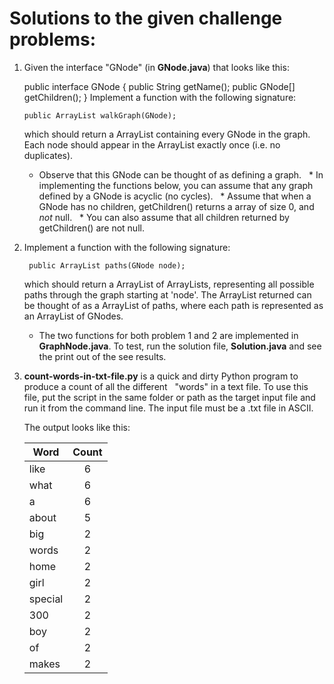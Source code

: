 # Solutions to the given challenge problems:

1. Given the interface "GNode" (in **GNode.java**) that looks like this:

   public interface GNode {
     public String getName();
    public GNode[] getChildren();
   }
  Implement a function with the following signature:

       public ArrayList walkGraph(GNode);

   which should return a ArrayList containing every GNode in the
   graph. Each node should appear in the ArrayList exactly once
   (i.e. no duplicates).

   * Observe that this GNode can be thought of as defining a graph.
   * In implementing the functions below, you can assume that any graph defined by a GNode is acyclic (no cycles).
   * Assume that when a GNode has no children, getChildren() returns a array of size 0, and *not* null.
   * You can also assume that all children returned by getChildren() are not null.

2. Implement a function with the following signature:

        public ArrayList paths(GNode node);

   which should return a ArrayList of ArrayLists, representing all
   possible paths through the graph starting at 'node'. The ArrayList
   returned can be thought of as a ArrayList of paths, where each path
   is represented as an ArrayList of GNodes.
   
   + The two functions for both problem 1 and 2 are implemented in **GraphNode.java**. To test, run the solution file, **Solution.java** and see the print out of the see results.

3. **count-words-in-txt-file.py** is a quick and dirty Python program to produce a count of all the different
   "words" in a text file. To use this file, put the script in the same folder or path as the target input file
   and run it from the command line. The input file must be a .txt file in ASCII.
   
   The output looks like this:

   | Word | Count |
   | ---- | :----:|
   | like |	6 |
   |  what |	6 |
   |  a | 6 |
   |  about | 5 |
   |  big | 2 |
   |  words | 2 |
   |  home | 2 |
   |  girl | 2 |
   |  special | 2 |
   |  300 | 2 |
   |  boy | 2 |
   |  of | 2 |
   |  makes | 2 |
